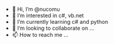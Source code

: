 - 👋 Hi, I’m @nucomu
- 👀 I’m interested in c#, vb.net
- 🌱 I’m currently learning c# and python
- 💞️ I’m looking to collaborate on ...
- 📫 How to reach me ...

<!---
nucomu/nucomu is a ✨ special ✨ repository because its `README.md` (this file) appears on your GitHub profile.
You can click the Preview link to take a look at your changes.
--->
